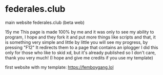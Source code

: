 # federales.club
main website federales.club (beta web)

15y me
This page is made 100% by me and it was only to see my ability to program, I hope and they fork it and put more things like scripts and that, it is something very simple and little by little you will see my progress, by pressing "F12" It redirects them to a page that contains an iplogger I did this only for those who like to skid xd, but it's already published so I don't care, thank you very much! (I hope and give me credits if you use my template)


first website with my template: 
https://femboygang.lol
